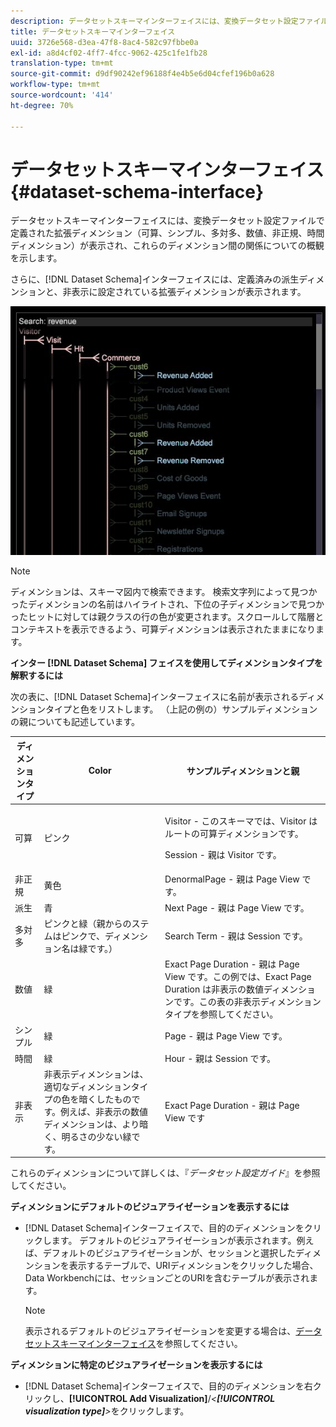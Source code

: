 ```yaml
---
description: データセットスキーマインターフェイスには、変換データセット設定ファイルで定義された拡張ディメンション（可算、シンプル、多対多、数値、非正規、時間ディメンション）が表示され、これらのディメンション間の関係についての概観を示します。
title: データセットスキーマインターフェイス
uuid: 3726e568-d3ea-47f8-8ac4-582c97fbbe0a
exl-id: a8d4cf02-4ff7-4fcc-9062-425c1fe1fb28
translation-type: tm+mt
source-git-commit: d9df90242ef96188f4e4b5e6d04cfef196b0a628
workflow-type: tm+mt
source-wordcount: '414'
ht-degree: 70%

---
```


# データセットスキーマインターフェイス{#dataset-schema-interface}

データセットスキーマインターフェイスには、変換データセット設定ファイルで定義された拡張ディメンション（可算、シンプル、多対多、数値、非正規、時間ディメンション）が表示され、これらのディメンション間の関係についての概観を示します。

さらに、[!DNL Dataset Schema]インターフェイスには、定義済みの派生ディメンションと、非表示に設定されている拡張ディメンションが表示されます。

![](assets/vis_DatasetSchema_Example2.png)

>[!NOTE]
>
>ディメンションは、スキーマ図内で検索できます。 検索文字列によって見つかったディメンションの名前はハイライトされ、下位の子ディメンションで見つかったヒットに対しては親クラスの行の色が変更されます。スクロールして階層とコンテキストを表示できるよう、可算ディメンションは表示されたままになります。

**インター [!DNL Dataset Schema] フェイスを使用してディメンションタイプを解釈するには**

次の表に、[!DNL Dataset Schema]インターフェイスに名前が表示されるディメンションタイプと色をリストします。 （上記の例の）サンプルディメンションの親についても記述しています。

<table id="table_CF888522626E49A4A10D87085CAB5CC1"> 
 <thead> 
  <tr> 
   <th colname="col1" class="entry"> ディメンションタイプ </th> 
   <th colname="col2" class="entry"> Color </th> 
   <th colname="col3" class="entry"> サンプルディメンションと親 </th> 
  </tr> 
 </thead>
 <tbody> 
  <tr> 
   <td colname="col1"> 可算 </td> 
   <td colname="col2"> ピンク </td> 
   <td colname="col3"> <p>Visitor - このスキーマでは、Visitor はルートの可算ディメンションです。 </p> <p>Session - 親は Visitor です。 </p> </td> 
  </tr> 
  <tr> 
   <td colname="col1"> 非正規 </td> 
   <td colname="col2"> 黄色 </td> 
   <td colname="col3"> DenormalPage - 親は Page View です。 </td> 
  </tr> 
  <tr> 
   <td colname="col1"> 派生 </td> 
   <td colname="col2"> 青 </td> 
   <td colname="col3"> Next Page - 親は Page View です。 </td> 
  </tr> 
  <tr> 
   <td colname="col1"> 多対多 </td> 
   <td colname="col2"> ピンクと緑（親からのステムはピンクで、ディメンション名は緑です。） </td> 
   <td colname="col3"> Search Term - 親は Session です。 </td> 
  </tr> 
  <tr> 
   <td colname="col1"> 数値 </td> 
   <td colname="col2"> 緑 </td> 
   <td colname="col3"> Exact Page Duration - 親は Page View です。この例では、Exact Page Duration は非表示の数値ディメンションです。この表の非表示ディメンションタイプを参照してください。 </td> 
  </tr> 
  <tr> 
   <td colname="col1"> シンプル </td> 
   <td colname="col2"> 緑 </td> 
   <td colname="col3"> Page - 親は Page View です。 </td> 
  </tr> 
  <tr> 
   <td colname="col1"> 時間 </td> 
   <td colname="col2"> 緑 </td> 
   <td colname="col3"> Hour - 親は Session です。 </td> 
  </tr> 
  <tr> 
   <td colname="col1"> 非表示 </td> 
   <td colname="col2"> 非表示ディメンションは、適切なディメンションタイプの色を暗くしたものです。例えば、非表示の数値ディメンションは、より暗く、明るさの少ない緑です。 </td> 
   <td colname="col3"> Exact Page Duration - 親は Page View です </td> 
  </tr> 
 </tbody> 
</table>

これらのディメンションについて詳しくは、『*データセット設定ガイド*』を参照してください。 

**ディメンションにデフォルトのビジュアライゼーションを表示するには**

* [!DNL Dataset Schema]インターフェイスで、目的のディメンションをクリックします。 デフォルトのビジュアライゼーションが表示されます。例えば、デフォルトのビジュアライゼーションが、セッションと選択したディメンションを表示するテーブルで、URIディメンションをクリックした場合、Data Workbenchには、セッションごとのURIを含むテーブルが表示されます。

   >[!NOTE]
   >
   >表示されるデフォルトのビジュアライゼーションを変更する場合は、[データセットスキーマインターフェイス](../../../home/c-get-started/c-admin-intrf/c-dtst-sch-intrf.md#concept-e147b3a5b542453ca2b121e1c85bb175)を参照してください。

**ディメンションに特定のビジュアライゼーションを表示するには**

* [!DNL Dataset Schema]インターフェイスで、目的のディメンションを右クリックし、**[!UICONTROL Add Visualization]**/*&lt;**[!UICONTROL visualization type]**>*&#x200B;をクリックします。
